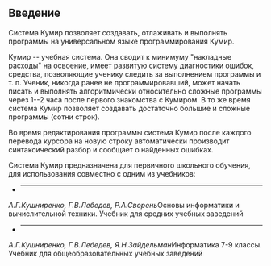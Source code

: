 ## Введение

Система Кумир позволяет создавать, отлаживать и выполнять программы на универсальном языке
        программирования Кумир.

Кумир -- учебная система. Она сводит к минимуму "накладные расходы" на освоение, имеет развитую
        систему диагностики ошибок, средства, позволяющие ученику следить за
        выполнением программы и т. п. Ученик, никогда ранее не программировавший, может
        начать писать и выполнять алгоритмически относительно сложные программы через 1--2 часа после первого
        знакомства с Кумиром. В то же время система Кумир позволяет
        создавать достаточно большие и сложные программы (сотни строк).

Во время редактирования программы система Кумир после каждого перевода курсора
        на новую строку автоматически производит синтаксический разбор и сообщает о найденных ошибках.

Система Кумир предназначена для первичного школьного обучения, для использования совместно с одним из учебников:

- ****

 *А.Г.Кушниренко, Г.В.Лебедев, Р.А.Сворень*Основы информатики и вычислительной техники. Учебник для средних учебных заведений

- ****

 *А.Г.Кушниренко, Г.В.Лебедев, Я.Н.Зайдельман*Информатика 7-9 классы. Учебник для общеобразовательных учебных заведений
